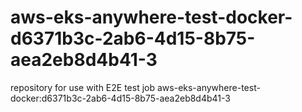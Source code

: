 # aws-eks-anywhere-test-docker-d6371b3c-2ab6-4d15-8b75-aea2eb8d4b41-3
repository for use with E2E test job aws-eks-anywhere-test-docker:d6371b3c-2ab6-4d15-8b75-aea2eb8d4b41-3
